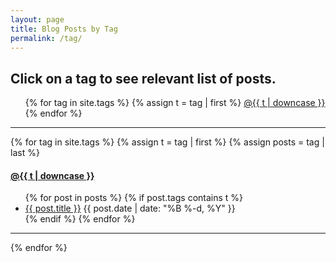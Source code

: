 ```yaml
---
layout: page
title: Blog Posts by Tag
permalink: /tag/
---
```


<h2> Click on a tag to see relevant list of posts. </h2>

<ul>
{% for tag in site.tags %}
  {% assign t = tag | first %}
  <a class="tag" href="/tag/#{{t | downcase | replace:" ","-" }}">@{{ t | downcase }}</a> 
{% endfor %}
</ul>

---

{% for tag in site.tags %}
  {% assign t = tag | first %}
  {% assign posts = tag | last %}

<h4><a class="tag" name="{{t | downcase | replace:" ","-" }}"></a><a class="internal" href="/tag/#{{t | downcase | replace:" ","-" }}">@{{ t | downcase }}</a></h4>
<ul>
{% for post in posts %}
  {% if post.tags contains t %}
  <li>
    <a href="{{ post.url }}">{{ post.title }}</a>
    <span class="date">{{ post.date | date: "%B %-d, %Y"  }}</span>
  </li>
  {% endif %}
{% endfor %}
</ul>

---

{% endfor %}
